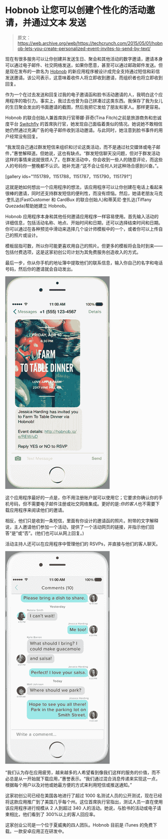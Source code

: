 # Hobnob 让您可以创建个性化的活动邀请，并通过文本 发送

> 原文：<https://web.archive.org/web/https://techcrunch.com/2015/05/01/hobnob-lets-you-create-personalized-event-invites-to-send-by-text/>

现在有很多服务可以让你创建并发送生日、聚会和其他活动的数字邀请，邀请本身可以通过电子邮件、社交网络发送，如果你愿意，甚至可以通过邮政邮件发送。但是现在发布的一款名为 [Hobnob](https://web.archive.org/web/20230224135430/https://hobnob.io/) 的新应用程序被设计成完全支持通过短信和彩信发送邀请。该公司表示，这意味着收件人将立即收到邀请，而组织者也将立即收到回复。

作为一个在过去发送和回复过我的电子邀请函和脸书活动邀请的人，我明白这个应用程序的吸引力。事实上，我过去也曾为自己拼凑过这类东西。我保存了我为女儿的生日聚会发出的书面邀请的截图，然后我把它发给了朋友和家人。那样更容易。

Hobnob 的联合创始人兼首席执行官蒂娜·菲奇(Tina Fitch)之前是旅游商务和忠诚度平台 [Switchfly](https://web.archive.org/web/20230224135430/https://www.crunchbase.com/organization/switchfly) 的首席执行官，她发现自己面临着类似的情况。她说她不敢相信她仍然通过充满广告的电子邮件收到活动邀请。与此同时，她注意到脸书事件的用户经常没有回复。

“我发现自己通过群发短信来组织和讨论这类活动，而不是通过社交媒体或电子邮件，”惠誉解释道。但她说，这也有缺点。“群发短信聊天没问题，但对于群发活动这样的事情来说就很烦人了。在群发活动中，你会收到一些人的随意评论，而这些人的号码你一整晚都不认识。她补充道:“这不会让任何人对这种场合感到兴奋。”。

[gallery ids="1151789，1151788，1151787，1151790，1151791"]

这就是她如何想出一个应用程序的想法，该应用程序可以让你创建在电话上看起来很棒的邀请，同时还支持群发短信的便利性，而没有烦恼。然后，她请老朋友马克·奎扎达(FastCustomer 和 CardBux 的联合创始人)和蒂芙尼·奎扎达(Tiffany Quezada)帮助她建立 Hobnob。

Hobnob 应用程序本身和其他任何邀请应用程序一样容易使用。首先输入活动的详细信息，包括活动名称、地点、开始时间和日期，还可以选择结束时间和日期。你可以通过在各种预览中滑动来选择几个设计师模板中的一个，或者你可以上传自己的照片或设计。

模板屈指可数，所以你可能更喜欢用自己的照片。但更多的模板将会及时到来——包括付费选项，这是这家初创公司计划为其免费服务创造收入的方式。

最后一步，你从你手机的地址簿中提取他们的联系信息，输入你自己的名字和电话号码，然后你的邀请就会自动发出。

![Hobnob_2_text_framed](img/d1cbe7ed9482b3cc3238c3014d931ece.png)

这个应用程序最好的一点是，你不用注册账户就可以使用它；它要求你确认你的手机号码，但不需要电子邮件注册或社交网络集成。更好的是:*你的客人*也不需要下载应用程序来阅读他们的邀请。

相反，他们只是收到一条短信，里面有你设计的邀请函的照片。附带的文字解释说，主人邀请他们参加一个活动，提供了一个活动网页的链接，并指示他们回答“是”或“否”。(他们也可以从网上回复。)

活动主持人还可以在应用程序中管理他们的 RSVPs，并直接与他们的客人聊天。

![Hobnob_5_comments_framed](img/e4874139faed2224cb948dd2eff5c258.png)

“我们认为存在应用疲劳，越来越多的人希望看到像我们这样的服务的价值，而不必总是从一开始就下载应用，”惠誉表示。“我们通过混合消息传递来实现这一点，根据每个用户以及对他或她最方便的方式来利用短信或推送通知。”

这家初创公司已经在美国各地进行了超过 1000 名测试人员的公开测试，现在已经将这款应用推广到了美国几乎每个州。这位首席执行官指出，测试人员一直在使用该应用程序进行规模从 2 人到超过 340 人的活动。她说，与脸书的活动或电子请柬相比，他们看到了 300%以上的客人回应率。

这家创业公司是一个位于夏威夷的四人团队。Hobnob 目前是 iTunes 的免费下载。一款安卓应用正在研发中。